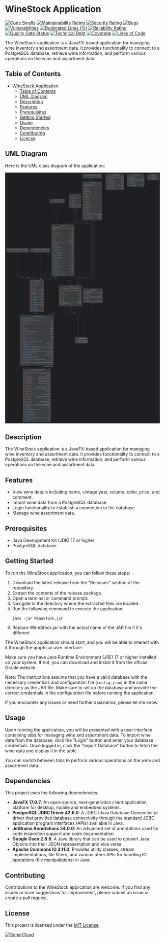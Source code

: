 # WineStock Application

[![Code Smells](https://sonarcloud.io/api/project_badges/measure?project=Monodia3007_WineStock&metric=code_smells)](https://sonarcloud.io/summary/new_code?id=Monodia3007_WineStock)
[![Maintainability Rating](https://sonarcloud.io/api/project_badges/measure?project=Monodia3007_WineStock&metric=sqale_rating)](https://sonarcloud.io/summary/new_code?id=Monodia3007_WineStock)
[![Security Rating](https://sonarcloud.io/api/project_badges/measure?project=Monodia3007_WineStock&metric=security_rating)](https://sonarcloud.io/summary/new_code?id=Monodia3007_WineStock)
[![Bugs](https://sonarcloud.io/api/project_badges/measure?project=Monodia3007_WineStock&metric=bugs)](https://sonarcloud.io/summary/new_code?id=Monodia3007_WineStock)
[![Vulnerabilities](https://sonarcloud.io/api/project_badges/measure?project=Monodia3007_WineStock&metric=vulnerabilities)](https://sonarcloud.io/summary/new_code?id=Monodia3007_WineStock)
[![Duplicated Lines (%)](https://sonarcloud.io/api/project_badges/measure?project=Monodia3007_WineStock&metric=duplicated_lines_density)](https://sonarcloud.io/summary/new_code?id=Monodia3007_WineStock)
[![Reliability Rating](https://sonarcloud.io/api/project_badges/measure?project=Monodia3007_WineStock&metric=reliability_rating)](https://sonarcloud.io/summary/new_code?id=Monodia3007_WineStock)
[![Quality Gate Status](https://sonarcloud.io/api/project_badges/measure?project=Monodia3007_WineStock&metric=alert_status)](https://sonarcloud.io/summary/new_code?id=Monodia3007_WineStock)
[![Technical Debt](https://sonarcloud.io/api/project_badges/measure?project=Monodia3007_WineStock&metric=sqale_index)](https://sonarcloud.io/summary/new_code?id=Monodia3007_WineStock)
[![Coverage](https://sonarcloud.io/api/project_badges/measure?project=Monodia3007_WineStock&metric=coverage)](https://sonarcloud.io/summary/new_code?id=Monodia3007_WineStock)
[![Lines of Code](https://sonarcloud.io/api/project_badges/measure?project=Monodia3007_WineStock&metric=ncloc)](https://sonarcloud.io/summary/new_code?id=Monodia3007_WineStock)

The WineStock application is a JavaFX-based application for managing wine inventory and assortment data. It provides
functionality to connect to a PostgreSQL database, retrieve wine information, and perform various operations on the
wine and assortment data.

## Table of Contents

- [WineStock Application](#winestock-application)
    - [Table of Contents](#table-of-contents)
    - [UML Diagram](#uml-diagram)
    - [Description](#description)
    - [Features](#features)
    - [Prerequisites](#prerequisites)
    - [Getting Started](#getting-started)
    - [Usage](#usage)
    - [Dependencies](#dependencies)
    - [Contributing](#contributing)
    - [License](#license)

## UML Diagram

Here is the UML class diagram of the application:

![UML Class Diagram](images/uml-diagram-0.6.3.png)

## Description

The WineStock application is a JavaFX-based application for managing wine inventory and assortment data. It provides
functionality to connect to a PostgreSQL database, retrieve wine information, and perform various operations on the
wine and assortment data.

## Features

- View wine details including name, vintage year, volume, color, price, and comment.
- Import wine data from a PostgreSQL database.
- Login functionality to establish a connection to the database.
- Manage wine assortment data.

## Prerequisites

- Java Development Kit (JDK) 17 or higher
- PostgreSQL database

## Getting Started

To run the WineStock application, you can follow these steps:

1. Download the latest release from the "Releases" section of the repository.
2. Extract the contents of the release package.
3. Open a terminal or command prompt.
4. Navigate to the directory where the extracted files are located.
5. Run the following command to execute the application:
    ```shell
    java -jar WineStock.jar
    ```
6. Replace WineStock.jar with the actual name of the JAR file if it's different.

The WineStock application should start, and you will be able to interact with it through the graphical user interface.

Make sure you have Java Runtime Environment (JRE) 17 or higher installed on your system. If not, you can download and
install it from the official Oracle website.

Note: The instructions assume that you have a valid database with the necessary credentials and configuration
file (`config.json`) in the same directory as the JAR file. Make sure to set up the database and provide the correct
credentials in the configuration file before running the application.

If you encounter any issues or need further assistance, please let me know.

## Usage

Upon running the application, you will be presented with a user interface containing tabs for managing wine and
assortment data. To import wine data from the database, click the "Login" button and enter your database credentials.
Once logged in, click the "Import Database" button to fetch the wine data and display it in the table.

You can switch between tabs to perform various operations on the wine and assortment data.

## Dependencies

This project uses the following dependencies:

- **JavaFX 17.0.7**: An open-source, next-generation client application platform for desktop, mobile and embedded
  systems.
- **PostgreSQL JDBC Driver 42.6.0**: A JDBC (Java Database Connectivity) driver that provides database connectivity
  through the standard JDBC application program interfaces (APIs) available in Java.
- **JetBrains Annotations 24.0.0**: An advanced set of annotations used for code inspection support and code
  documentation.
- **Google Gson 2.8.9**: A Java library that can be used to convert Java Objects into their JSON representation and vice
  versa.
- **Apache Commons IO 2.11.0**: Provides utility classes, stream implementations, file filters, and various other APIs
  for handling IO operations (file manipulations) in Java.

## Contributing

Contributions to the WineStock application are welcome. If you find any issues or have suggestions for improvement,
please submit an issue or create a pull request.

## License

This project is licensed under the [MIT License](../LICENSE).

[![SonarCloud](https://sonarcloud.io/images/project_badges/sonarcloud-black.svg)](https://sonarcloud.io/summary/new_code?id=Monodia3007_WineStock)
